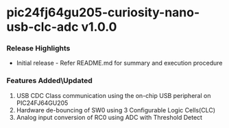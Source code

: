 # pic24fj64gu205-curiosity-nano-usb-clc-adc v1.0.0

### Release Highlights

- Initial release - Refer README.md for summary and execution procedure

### Features Added\Updated

1. USB CDC Class communication using the on-chip USB peripheral on PIC24FJ64GU205
2. Hardware de-bouncing of SW0 using 3 Configurable Logic Cells(CLC)
3. Analog input conversion of RC0 using ADC with Threshold Detect
